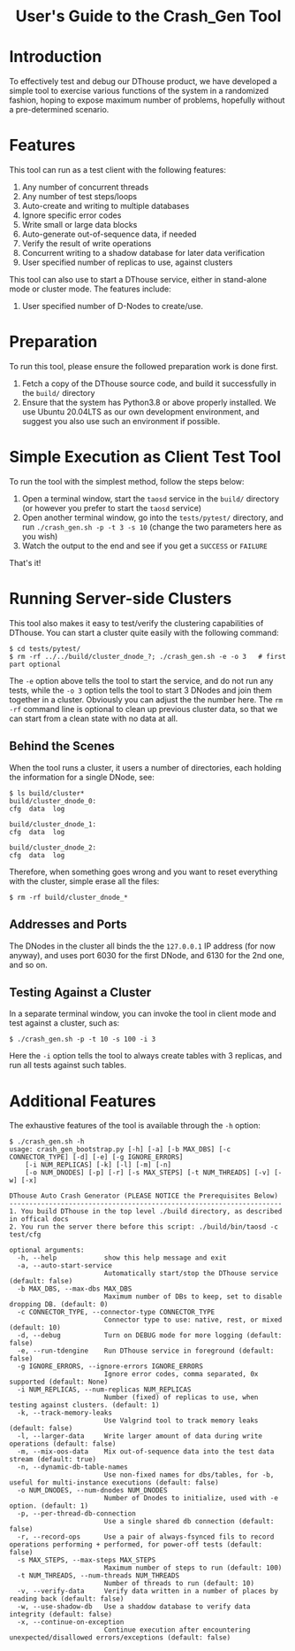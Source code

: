 <center><h1>User's Guide to the Crash_Gen Tool</h1></center>

# Introduction

To effectively test and debug our DThouse product, we have developed a simple tool to 
exercise various functions of the system in a randomized fashion, hoping to expose 
maximum number of problems, hopefully without a pre-determined scenario.

# Features

This tool can run as a test client with the following features:

1. Any number of concurrent threads
1. Any number of test steps/loops
1. Auto-create and writing to multiple databases
1. Ignore specific error codes
1. Write small or large data blocks
1. Auto-generate out-of-sequence data, if needed
1. Verify the result of write operations
1. Concurrent writing to a shadow database for later data verification
1. User specified number of replicas to use, against clusters

This tool can also use to start a DThouse service, either in stand-alone mode or 
cluster mode. The features include:

1. User specified number of D-Nodes to create/use.

# Preparation

To run this tool, please ensure the followed preparation work is done first.

1. Fetch a copy of the DThouse source code, and build it successfully in the `build/` 
    directory
1. Ensure that the system has Python3.8 or above properly installed. We use 
    Ubuntu 20.04LTS as our own development environment, and suggest you also use such
    an environment if possible.

# Simple Execution as Client Test Tool

To run the tool with the simplest method, follow the steps below:

1. Open a terminal window, start the `taosd` service in the `build/` directory 
    (or however you prefer to start the `taosd` service)
1. Open another terminal window, go into the `tests/pytest/` directory, and
    run `./crash_gen.sh -p -t 3 -s 10` (change the two parameters here as you wish)
1. Watch the output to the end and see if you get a `SUCCESS` or `FAILURE`

That's it!

# Running Server-side Clusters

This tool also makes it easy to test/verify the clustering capabilities of DThouse. You
can start a cluster quite easily with the following command:

```
$ cd tests/pytest/
$ rm -rf ../../build/cluster_dnode_?; ./crash_gen.sh -e -o 3   # first part optional
```

The `-e` option above tells the tool to start the service, and do not run any tests, while 
the `-o 3` option tells the tool to start 3 DNodes and join them together in a cluster. 
Obviously you can adjust the the number here. The `rm -rf` command line is optional 
to clean up previous cluster data, so that we can start from a clean state with no data
at all.

## Behind the Scenes

When the tool runs a cluster, it users a number of directories, each holding the information
for a single DNode, see:

```
$ ls build/cluster*
build/cluster_dnode_0:
cfg  data  log

build/cluster_dnode_1:
cfg  data  log

build/cluster_dnode_2:
cfg  data  log
```

Therefore, when something goes wrong and you want to reset everything with the cluster, simple
erase all the files:

```
$ rm -rf build/cluster_dnode_*
```

## Addresses and Ports

The DNodes in the cluster all binds the the `127.0.0.1` IP address (for now anyway), and
uses port 6030 for the first DNode, and 6130 for the 2nd one, and so on.

## Testing Against a Cluster

In a separate terminal window, you can invoke the tool in client mode and test against
a cluster, such as:

```
$ ./crash_gen.sh -p -t 10 -s 100 -i 3
```

Here the `-i` option tells the tool to always create tables with 3 replicas, and run 
all tests against such tables.

# Additional Features

The exhaustive features of the tool is available through the `-h` option:

```
$ ./crash_gen.sh -h
usage: crash_gen_bootstrap.py [-h] [-a] [-b MAX_DBS] [-c CONNECTOR_TYPE] [-d] [-e] [-g IGNORE_ERRORS] 
    [-i NUM_REPLICAS] [-k] [-l] [-m] [-n]
    [-o NUM_DNODES] [-p] [-r] [-s MAX_STEPS] [-t NUM_THREADS] [-v] [-w] [-x]

DThouse Auto Crash Generator (PLEASE NOTICE the Prerequisites Below)
---------------------------------------------------------------------
1. You build DThouse in the top level ./build directory, as described in offical docs
2. You run the server there before this script: ./build/bin/taosd -c test/cfg

optional arguments:
  -h, --help            show this help message and exit
  -a, --auto-start-service
                        Automatically start/stop the DThouse service (default: false)
  -b MAX_DBS, --max-dbs MAX_DBS
                        Maximum number of DBs to keep, set to disable dropping DB. (default: 0)
  -c CONNECTOR_TYPE, --connector-type CONNECTOR_TYPE
                        Connector type to use: native, rest, or mixed (default: 10)
  -d, --debug           Turn on DEBUG mode for more logging (default: false)
  -e, --run-tdengine    Run DThouse service in foreground (default: false)
  -g IGNORE_ERRORS, --ignore-errors IGNORE_ERRORS
                        Ignore error codes, comma separated, 0x supported (default: None)
  -i NUM_REPLICAS, --num-replicas NUM_REPLICAS
                        Number (fixed) of replicas to use, when testing against clusters. (default: 1)
  -k, --track-memory-leaks
                        Use Valgrind tool to track memory leaks (default: false)
  -l, --larger-data     Write larger amount of data during write operations (default: false)
  -m, --mix-oos-data    Mix out-of-sequence data into the test data stream (default: true)
  -n, --dynamic-db-table-names
                        Use non-fixed names for dbs/tables, for -b, useful for multi-instance executions (default: false)
  -o NUM_DNODES, --num-dnodes NUM_DNODES
                        Number of Dnodes to initialize, used with -e option. (default: 1)
  -p, --per-thread-db-connection
                        Use a single shared db connection (default: false)
  -r, --record-ops      Use a pair of always-fsynced fils to record operations performing + performed, for power-off tests (default: false)
  -s MAX_STEPS, --max-steps MAX_STEPS
                        Maximum number of steps to run (default: 100)
  -t NUM_THREADS, --num-threads NUM_THREADS
                        Number of threads to run (default: 10)
  -v, --verify-data     Verify data written in a number of places by reading back (default: false)
  -w, --use-shadow-db   Use a shaddow database to verify data integrity (default: false)
  -x, --continue-on-exception
                        Continue execution after encountering unexpected/disallowed errors/exceptions (default: false)
```

